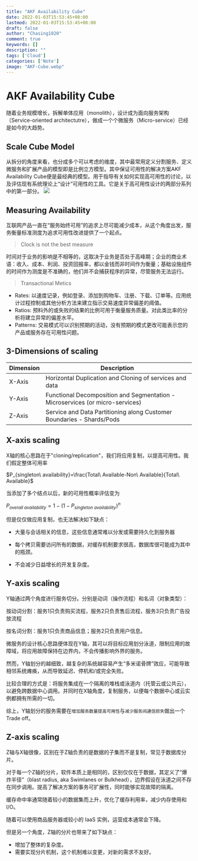 ```yaml
---
title: "AKF Availability Cube"
date: 2022-01-03T15:53:45+08:00
lastmod: 2022-01-03T15:53:45+08:00
draft: false
author: "Chasing1020"
comment: true
keywords: []
description: ""
tags: ['Cloud']
categories: ['Note']
image: "AKF-Cube.webp"
---
```


# AKF Availability Cube

随着业务规模增长，拆解单体应用（monolith），设计成为面向服务架构（Service-oriented architectutre），做成一个个微服务（Micro-service）已经是如今的大趋势。

## Scale Cube Model

从拆分的角度来看，也分成多个可以考虑的维度，其中最常用定义分割服务、定义微服务和扩展产品的模型即是比例立方模型。其中保证可用性的解决方案AKF Availability Cube便是最经典的模型。用于指导有关如何实现高可用性的讨论，以及评估现有系统理论上“设计”可用性的工具。它是关于高可用性设计的两部分系列中的第一部分。 ![](https://akfpartners.com/uploads/blog/Availability_Cube_draft.jpg)

## Measuring Availability

互联网产品一直在“服务始终可用”的追求上尽可能减少成本，从这个角度出发，服务衡量标准测度为追求可用性改进提供了一个起点。

>   Clock is not the best measure

时间对于业务的影响是不相等的，这取决于业务是否处于高峰期；企业的商业术语：收入、成本、利润、投资回报率，都以金钱而非时间作为衡量；基础设施组件的时间作为测度是不准确的，他们并不会捕获程序的异常，尽管服务无法运行。

>    Transactional Metics

-   Rates: 以速度记录，例如登录、添加到购物车、注册、下载、订单等。应用统计过程控制或其他分析方法来建立指示交易速度异常偏差的阈值。
-   Ratios: 预料外的或失败的结果的比例可用于衡量服务质量。对此类比率的分析将建立异常的偏差水平。
-   Patterns: 交易模式可以识别预期的活动，没有预期的模式更改可能表示您的产品或服务存在可用性问题。


## 3-Dimensions of scaling

|  Dimension    |  Description    | 
| ---- | ---- |
| X-Axis | Horizontal Duplication and Cloning of services and data |
| Y-Axis | Functional Decomposition and Segmentation - Microservices (or micro-services) |
| Z-Axis | Service and Data Partitioning along Customer Boundaries - Shards/Pods |


## X-axis scaling

X轴的核心思路在于"cloning/replication"，我们将应用复制，以提高可用性。我们假定整体可用率

$P_{singleton\ availability}=\frac{Total\ Available-Non\ Available}{Total\ Available}$

当添加了多个结点以后，新的可用性概率评估变为

$P_{overall\ availability}=1-(1-P_{singleton\ availability})^n$

但是仅仅做应用复制，也无法解决如下缺点：

-   大量与会话相关的信息，这些信息通常难以分发或需要持久化到服务器

-   每个拷贝需要访问所有的数据，对缓存机制要求很高，数据库很可能成为其中的瓶颈。
-   不会减少日益增长的开发复杂度。

## Y-axis scaling

Y轴通过两个角度进行服务切分。分别是动词（操作流程）和名词（对象类型）：

按动词分割：服务1只负责购买流程，服务2只负责售后流程，服务3只负责广告投放流程

按名词分割：服务1只负责商品信息；服务2只负责用户信息。

微服务的设计核心思路便体现在Y轴，其可以将目标应用划分泳道，限制应用的故障域，将应用故障保持在边界内，不会传播影响外界的服务。

然而，Y轴划分的越细致，越复杂的系统越容易产生“多米诺骨牌”效应，可能导致相邻系统瘫痪，从而导致延迟、停机和/或完全失败。

比较合理的方式是：将服务集成在一个隔离的堆栈或泳道内（托管云或公共云），以避免跨数据中心调用。并同时在X轴角度，复制服务，以便每个数据中心或云实例都拥有所需的一切。

综上，Y轴划分的服务需要在`增加服务数量提高可用性`与`减少服务间通信损失`做出一个Trade off。

## Z-axis scaling

Z轴与X轴很像，区别在于Z轴负责的是数据的子集而不是复制，常见于数据库分片。

对于每一个Z轴的分片，软件本质上是相同的，区别仅仅在于数据，其定义了“爆炸半径”（blast radius, aka Swimlanes or Bulkhead），边界假设在泳道之间不存在同步调用。提高了解决方案的事务可扩展性，同时能够实现故障的隔离。

缓存命中率通常随着较小的数据集而上升，优化了缓存利用率，减少内存使用和I/O。

随着可以使用商品服务器或较小的 IaaS 实例，运营成本通常会下降。

但是另一个角度，Z轴的分片也带来了如下缺点：

-   增加了整体的复杂度。
-   需要实现分片机制，这个机制难以变更，对新的需求不友好。












